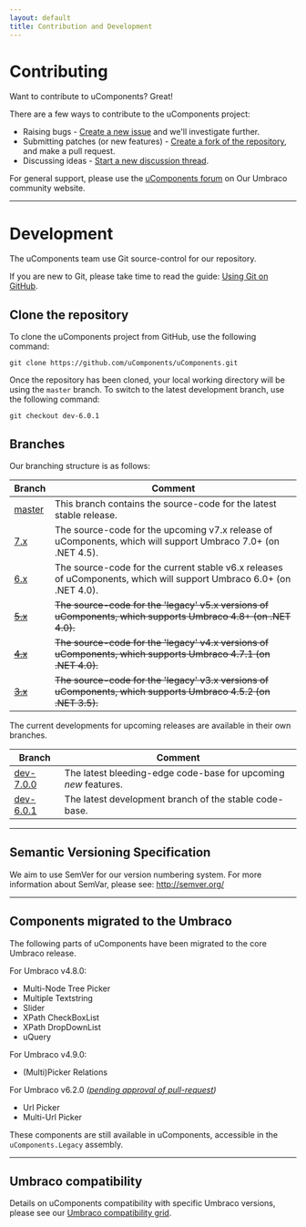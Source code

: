 ```yaml
---
layout: default
title: Contribution and Development
---
```


# Contributing

Want to contribute to uComponents? Great!

There are a few ways to contribute to the uComponents project:

* Raising bugs - [Create a new issue](https://github.com/uComponents/uComponents/issues) and we'll investigate further.
* Submitting patches (or new features) - [Create a fork of the repository](https://github.com/uComponents/uComponents/fork), and make a pull request.
* Discussing ideas - [Start a new discussion thread](https://github.com/uComponents/uComponents/issues).

For general support, please use the [uComponents forum](http://our.umbraco.org/projects/backoffice-extensions/ucomponents/questionssuggestions) on Our Umbraco community website.

---

# Development

The uComponents team use Git source-control for our repository.

If you are new to Git, please take time to read the guide: [Using Git on GitHub](https://help.github.com/articles/set-up-git).

## Clone the repository

To clone the uComponents project from GitHub, use the following command:

	git clone https://github.com/uComponents/uComponents.git

Once the repository has been cloned, your local working directory will be using the `master` branch. To switch to the latest development branch, use the following command:

	git checkout dev-6.0.1

## Branches

Our branching structure is as follows:

| Branch | Comment |
|--------|---------|
| [master](https://github.com/uComponents/uComponents/tree/master) | This branch contains the source-code for the latest stable release. |
| [7.x](https://github.com/uComponents/uComponents/tree/dev-7.x) | The source-code for the upcoming v7.x release of uComponents, which will support Umbraco 7.0+ (on .NET 4.5). |
| [6.x](https://github.com/uComponents/uComponents/tree/dev-6.x) | The source-code for the current stable v6.x releases of uComponents, which will support Umbraco 6.0+ (on .NET 4.0). |
| [<s>5.x</s>](https://github.com/uComponents/uComponents/tree/dev-5.x) | <s>The source-code for the 'legacy' v5.x versions of uComponents, which supports Umbraco 4.8+ (on .NET 4.0).</s> |
| [<s>4.x</s>](https://github.com/uComponents/uComponents/tree/dev-4.x) | <s>The source-code for the 'legacy' v4.x versions of uComponents, which supports Umbraco 4.7.1 (on .NET 4.0).</s> |
| [<s>3.x</s>](https://github.com/uComponents/uComponents/tree/dev-3.x) | <s>The source-code for the 'legacy' v3.x versions of uComponents, which supports Umbraco 4.5.2 (on .NET 3.5).</s> |


The current developments for upcoming releases are available in their own branches.

| Branch | Comment |
|--------|---------|
| [dev-7.0.0](https://github.com/uComponents/uComponents/tree/dev-7.0.0) | The latest bleeding-edge code-base for upcoming _new_ features. |
| [dev-6.0.1](https://github.com/uComponents/uComponents/tree/dev-6.0.1) | The latest development branch of the stable code-base. |

---

## Semantic Versioning Specification
We aim to use SemVer for our version numbering system. For more information about SemVar, please see: <http://semver.org/>

---

## Components migrated to the Umbraco

The following parts of uComponents have been migrated to the core Umbraco release.

For Umbraco v4.8.0:

* Multi-Node Tree Picker
* Multiple Textstring
* Slider
* XPath CheckBoxList
* XPath DropDownList
* uQuery

For Umbraco v4.9.0:

* (Multi)Picker Relations

For Umbraco v6.2.0 _([pending approval of pull-request](https://github.com/umbraco/Umbraco-CMS/pull/133))_

* Url Picker
* Multi-Url Picker

These components are still available in uComponents, accessible in the `uComponents.Legacy` assembly.

---

## Umbraco compatibility

Details on uComponents compatibility with specific Umbraco versions, please see our [Umbraco compatibility grid](/compatibility/).

